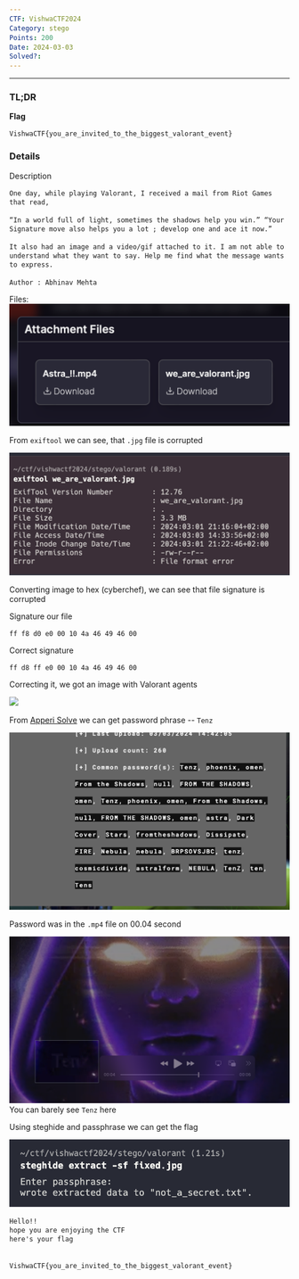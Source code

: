 ```yaml
---
CTF: VishwaCTF2024
Category: stego
Points: 200
Date: 2024-03-03
Solved?:
---
```

----
### TL;DR

**Flag**

```
VishwaCTF{you_are_invited_to_the_biggest_valorant_event}
```


### Details

Description
```
One day, while playing Valorant, I received a mail from Riot Games that read,

“In a world full of light, sometimes the shadows help you win.” “Your Signature move also helps you a lot ; develop one and ace it now.”

It also had an image and a video/gif attached to it. I am not able to understand what they want to say. Help me find what the message wants to express.

Author : Abhinav Mehta
```

Files: 
![](assets/files.png)

From `exiftool` we can see, that `.jpg` file is corrupted

![](assets/exiftool.png)

Converting image to hex (cyberchef), we can see that file signature is corrupted

Signature our file
```
ff f8 d0 e0 00 10 4a 46 49 46 00
```

Correct signature
```
ff d8 ff e0 00 10 4a 46 49 46 00 
```

Correcting it, we got an image with Valorant agents

![](assets/agents.png)

From [Apperi Solve](https://www.aperisolve.com/54fa6ab1ad452f8eda293ce34b86ab54) we can get password phrase -- `Tenz`

![](assets/aperisolve.png)

Password was in the `.mp4` file on 00.04 second

![](assets/pass.png)
You can barely see `Tenz` here 
 
Using steghide and passphrase we can get the flag 

![](assets/steghide.png)

```
Hello!!
hope you are enjoying the CTF
here's your flag


VishwaCTF{you_are_invited_to_the_biggest_valorant_event}
```
